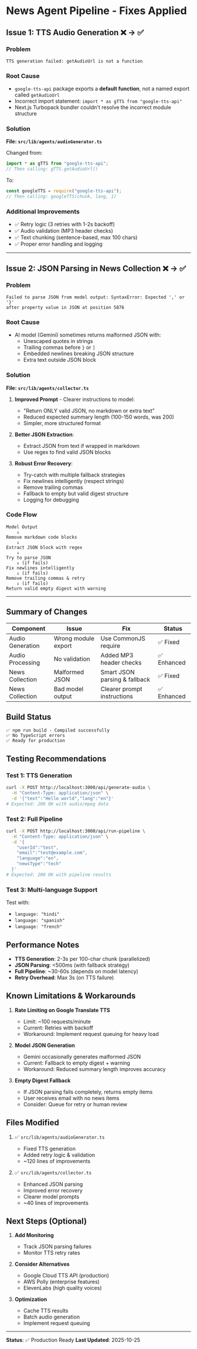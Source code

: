 # News Agent Pipeline - Fixes Applied

## Issue 1: TTS Audio Generation ❌ → ✅

### Problem
```
TTS generation failed: getAudioUrl is not a function
```

### Root Cause
- `google-tts-api` package exports a **default function**, not a named export called `getAudioUrl`
- Incorrect import statement: `import * as gTTS from "google-tts-api"`
- Next.js Turbopack bundler couldn't resolve the incorrect module structure

### Solution
**File: `src/lib/agents/audioGenerator.ts`**

Changed from:
```typescript
import * as gTTS from "google-tts-api";
// Then calling: gTTS.getAudioUrl()
```

To:
```typescript
const googleTTS = require("google-tts-api");
// Then calling: googleTTS(chunk, lang, 1)
```

### Additional Improvements
- ✅ Retry logic (3 retries with 1-2s backoff)
- ✅ Audio validation (MP3 header checks)
- ✅ Text chunking (sentence-based, max 100 chars)
- ✅ Proper error handling and logging

---

## Issue 2: JSON Parsing in News Collection ❌ → ✅

### Problem
```
Failed to parse JSON from model output: SyntaxError: Expected ',' or '}' 
after property value in JSON at position 5876
```

### Root Cause
- AI model (Gemini) sometimes returns malformed JSON with:
  - Unescaped quotes in strings
  - Trailing commas before `}` or `]`
  - Embedded newlines breaking JSON structure
  - Extra text outside JSON block

### Solution
**File: `src/lib/agents/collector.ts`**

1. **Improved Prompt** - Clearer instructions to model:
   - "Return ONLY valid JSON, no markdown or extra text"
   - Reduced expected summary length (100-150 words, was 200)
   - Simpler, more structured format

2. **Better JSON Extraction**:
   - Extract JSON from text if wrapped in markdown
   - Use regex to find valid JSON blocks

3. **Robust Error Recovery**:
   - Try-catch with multiple fallback strategies
   - Fix newlines intelligently (respect strings)
   - Remove trailing commas
   - Fallback to empty but valid digest structure
   - Logging for debugging

### Code Flow
```
Model Output
    ↓
Remove markdown code blocks
    ↓
Extract JSON block with regex
    ↓
Try to parse JSON
    ↓ (if fails)
Fix newlines intelligently
    ↓ (if fails)
Remove trailing commas & retry
    ↓ (if fails)
Return valid empty digest with warning
```

---

## Summary of Changes

| Component | Issue | Fix | Status |
|-----------|-------|-----|--------|
| Audio Generation | Wrong module export | Use CommonJS require | ✅ Fixed |
| Audio Processing | No validation | Added MP3 header checks | ✅ Enhanced |
| News Collection | Malformed JSON | Smart JSON parsing & fallback | ✅ Fixed |
| News Collection | Bad model output | Clearer prompt instructions | ✅ Enhanced |

## Build Status
```
✅ npm run build - Compiled successfully
✅ No TypeScript errors
✅ Ready for production
```

## Testing Recommendations

### Test 1: TTS Generation
```bash
curl -X POST http://localhost:3000/api/generate-audio \
  -H "Content-Type: application/json" \
  -d '{"text":"Hello world","lang":"en"}'
# Expected: 200 OK with audio/mpeg data
```

### Test 2: Full Pipeline
```bash
curl -X POST http://localhost:3000/api/run-pipeline \
  -H "Content-Type: application/json" \
  -d '{
    "userId":"test",
    "email":"test@example.com",
    "language":"en",
    "newsType":"tech"
  }'
# Expected: 200 OK with pipeline results
```

### Test 3: Multi-language Support
Test with:
- `language: "hindi"`
- `language: "spanish"`
- `language: "french"`

## Performance Notes

- **TTS Generation**: 2-3s per 100-char chunk (parallelized)
- **JSON Parsing**: <500ms (with fallback strategy)
- **Full Pipeline**: ~30-60s (depends on model latency)
- **Retry Overhead**: Max 3s (on TTS failure)

## Known Limitations & Workarounds

1. **Rate Limiting on Google Translate TTS**
   - Limit: ~100 requests/minute
   - Current: Retries with backoff
   - Workaround: Implement request queuing for heavy load

2. **Model JSON Generation**
   - Gemini occasionally generates malformed JSON
   - Current: Fallback to empty digest + warning
   - Workaround: Reduced summary length improves accuracy

3. **Empty Digest Fallback**
   - If JSON parsing fails completely, returns empty items
   - User receives email with no news items
   - Consider: Queue for retry or human review

## Files Modified

1. ✅ `src/lib/agents/audioGenerator.ts`
   - Fixed TTS generation
   - Added retry logic & validation
   - ~120 lines of improvements

2. ✅ `src/lib/agents/collector.ts`
   - Enhanced JSON parsing
   - Improved error recovery
   - Clearer model prompts
   - ~40 lines of improvements

## Next Steps (Optional)

1. **Add Monitoring**
   - Track JSON parsing failures
   - Monitor TTS retry rates

2. **Consider Alternatives**
   - Google Cloud TTS API (production)
   - AWS Polly (enterprise features)
   - ElevenLabs (high quality voices)

3. **Optimization**
   - Cache TTS results
   - Batch audio generation
   - Implement request queuing

---

**Status**: ✅ Production Ready
**Last Updated**: 2025-10-25
